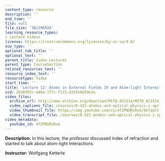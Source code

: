 ```yaml
---
content_type: resource
description: ''
end_time: ''
file: null
file_size: '381296918'
learning_resource_types:
- Lecture Videos
license: https://creativecommons.org/licenses/by-nc-sa/4.0/
ocw_type: ''
optional_tab_title: ''
optional_text: ''
parent_title: Video Lectures
parent_type: CourseSection
related_resources_text: ''
resource_index_text: ''
resourcetype: Video
start_time: ''
title: 'Lecture 12: Atoms in External Fields IV and Atom-light Interactions I'
uid: 2b38d55c-e4ba-177c-f215-d33fe9e59e2a
video_files:
  archive_url: http://www.archive.org/download/MIT8.421S14/MIT8_421S14_lec12_300k.mp4
  video_captions_file: /courses/8-421-atomic-and-optical-physics-i-spring-2014/34832b698d20546abc1fc365ddbcf99b_4fZPNSMiRvk.vtt
  video_thumbnail_file: https://img.youtube.com/vi/4fZPNSMiRvk/default.jpg
  video_transcript_file: /courses/8-421-atomic-and-optical-physics-i-spring-2014/31db5789197a14b6305c832268b5255b_4fZPNSMiRvk.pdf
video_metadata:
  youtube_id: 4fZPNSMiRvk
---
```


**Description:** In this lecture, the professor discussed index of refraction and started to talk about atom-light Interactions.

**Instructor:** Wolfgang Ketterle

